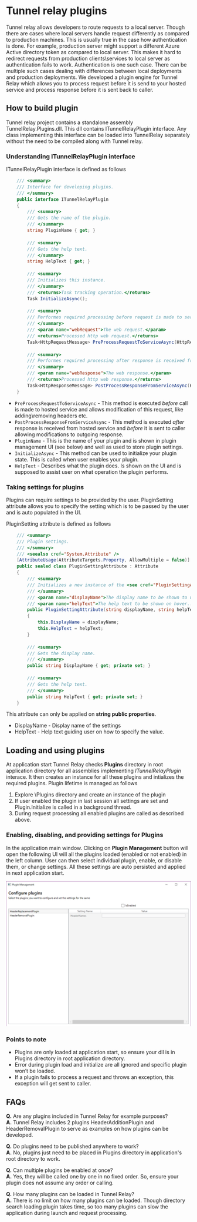 # Tunnel relay plugins

Tunnel relay allows developers to route requests to a local server. Though there are cases where local servers handle request differently as compared to production machines. This is usually true in the case how authentication is done. For example, production server might support a different Azure Active directory token as compared to local server. This makes it hard to redirect requests from production clients\services to local server as authentication fails to work. Authentication is one such case. There can be multiple such cases dealing with differences between local deployments and production deployments. We developed a plugin engine for Tunnel Relay which allows you to process request before it is send to your hosted service and process response before it is sent back to caller.

## How to build plugin
Tunnel relay project contains a standalone assembly TunnelRelay.Plugins.dll. This dll contains ITunnelRelayPlugin interface. Any class implementing this interface can be loaded into TunnelRelay separately without the need to be compiled along with Tunnel relay.

### Understanding ITunnelRelayPlugin interface
ITunnelRelayPlugin interface is defined as follows
```cs
    /// <summary>
    /// Interface for developing plugins.
    /// </summary>
    public interface ITunnelRelayPlugin
    {
        /// <summary>
        /// Gets the name of the plugin.
        /// </summary>
        string PluginName { get; }

        /// <summary>
        /// Gets the help text.
        /// </summary>
        string HelpText { get; }

        /// <summary>
        /// Initializes this instance.
        /// </summary>
        /// <returns>Task tracking operation.</returns>
        Task InitializeAsync();

        /// <summary>
        /// Performes required processing before request is made to service asynchronously.
        /// </summary>
        /// <param name="webRequest">The web request.</param>
        /// <returns>Processed http web request.</returns>
        Task<HttpRequestMessage> PreProcessRequestToServiceAsync(HttpRequestMessage webRequest);

        /// <summary>
        /// Performes required processing after response is received from service asynchronously.
        /// </summary>
        /// <param name="webResponse">The web response.</param>
        /// <returns>Processed http web response.</returns>
        Task<HttpResponseMessage> PostProcessResponseFromServiceAsync(HttpResponseMessage webResponse);
    }
```
- `PreProcessRequestToServiceAsync` - This method is executed _before_ call is made to hosted service and allows modification of this request, like adding\removing headers etc.
- `PostProcessResponseFromServiceAsync` - This method is executed _after_ response is received from hosted service and _before_ it is sent to caller allowing modifications to outgoing response.
- `PluginName` - This is the name of your plugin and is shown in plugin management UI (see below) and well as used to store plugin settings.
- `InitializeAsync` - This method can be used to initialize your plugin state. This is called when user enables your plugin.
- `HelpText` - Describes what the plugin does. Is shown on the UI and is supposed to assist user on what operation the plugin performs.

### Taking settings for plugins
Plugins can require settings to be provided by the user. PluginSetting attribute allows you to specify the setting which is to be passed by the user and is auto populated in the UI. 

PluginSetting attribute is defined as follows
```cs
    /// <summary>
    /// Plugin settings.
    /// </summary>
    /// <seealso cref="System.Attribute" />
    [AttributeUsage(AttributeTargets.Property, AllowMultiple = false)]
    public sealed class PluginSettingAttribute : Attribute
    {
        /// <summary>
        /// Initializes a new instance of the <see cref="PluginSettingAttribute"/> class.
        /// </summary>
        /// <param name="displayName">The display name to be shown to user..</param>
        /// <param name="helpText">The help text to be shown on hover..</param>
        public PluginSettingAttribute(string displayName, string helpText)
        {
            this.DisplayName = displayName;
            this.HelpText = helpText;
        }

        /// <summary>
        /// Gets the display name.
        /// </summary>
        public string DisplayName { get; private set; }

        /// <summary>
        /// Gets the help text.
        /// </summary>
        public string HelpText { get; private set; }
    }
```
This attribute can only be applied on **string public properties**.

- DisplayName - Display name of the settings
- HelpText - Help text guiding user on how to specify the value.


## Loading and using plugins
At application start Tunnel Relay checks **Plugins** directory in root application directory for all assemblies implementing _ITunnelRelayPlugin_ interace. It then creates an instance for all these plugins and intializes the required plugins. Plugin lifetime is managed as follows

1. Explore \Plugins directory and create an instance of the plugin
2. If user enabled the plugin in last session all settings are set and Plugin.Initialize is called in a background thread.
3. During request processing all enabled plugins are called as described above.

### Enabling, disabling, and providing settings for Plugins
In the application main window. Clicking on __Plugin Management__ button will open the following UI will all the plugins loaded (enabled or not enabled) in the left column. User can then select individual plugin, enable, or disable them, or change settings. All these settings are auto persisted and applied in next application start.

![Plugin Management](PluginManagement.png "Plugin Management UI")

### Points to note
- Plugins are only loaded at application start, so ensure your dll is in Plugins directory in root application directory.
- Error during plugin load and initialize are all ignored and specific plugin won’t be loaded.
- If a plugin fails to process a request and throws an exception, this exception will get sent to caller.

## FAQs
**Q.** Are any plugins included in Tunnel Relay for example purposes? </br>
**A.** Tunnel Relay includes 2 plugins HeaderAdditionPlugin and HeaderRemovalPlugin to serve as examples on how plugins can be developed.

**Q.** Do plugins need to be published anywhere to work? </br>
**A.** No, plugins just need to be placed in Plugins directory in application's root directory to work.

**Q.** Can multiple plugins be enabled at once? </br>
**A.** Yes, they will be called one by one in no fixed order. So, ensure your plugin does not assume any order or calling.

**Q.** How many plugins can be loaded in Tunnel Relay? </br>
**A.** There is no limit on how many plugins can be loaded. Though directory search loading plugin takes time, so too many plugins can slow the application during launch and request processing.
